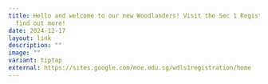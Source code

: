 ```yaml
---
title: Hello and welcome to our new Woodlanders! Visit the Sec 1 Registration microsite to
  find out more!
date: 2024-12-17
layout: link
description: ""
image: ""
variant: tiptap
external: https://sites.google.com/moe.edu.sg/wdls1registration/home
---
```

